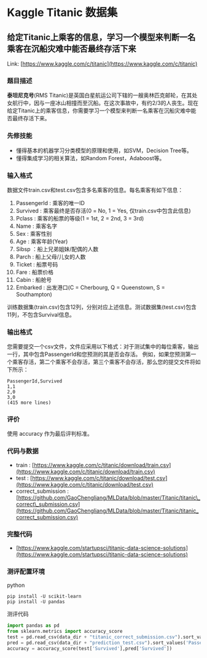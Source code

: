 # Kaggle Titanic 数据集

## 给定Titanic上乘客的信息，学习一个模型来判断一名乘客在沉船灾难中能否最终存活下来

Link: [https://www.kaggle.com/c/titanic](https://www.kaggle.com/c/titanic)

### 题目描述

**泰坦尼克号**\(RMS Titanic\)是英国白星航运公司下辖的一艘奥林匹克邮轮，在其处女航行中，因与一座冰山相撞而至沉船。在这次事故中，有约2/3的人丧生。现在给定Titanic上的乘客信息，你需要学习一个模型来判断一名乘客在沉船灾难中能否最终存活下来。

### 先修技能

* 懂得基本的机器学习分类模型的原理和使用，如SVM，Decision Tree等。
* 懂得集成学习的相关算法，如Random Forest，Adaboost等。

### 输入格式

数据文件train.csv和test.csv包含多名乘客的信息。每名乘客有如下信息：

1. PassengerId : 乘客的唯一ID
2. Survived : 乘客最终是否存活\(0 = No, 1 = Yes, 仅train.csv中包含此信息\)
3. Pclass : 乘客的船票的等级\(1 = 1st, 2 = 2nd, 3 = 3rd\)
4. Name : 乘客名字
5. Sex : 乘客性别
6. Age : 乘客年龄\(Year\)
7. Sibsp ：船上兄弟姐妹/配偶的人数
8. Parch : 船上父母/儿女的人数
9. Ticket : 船票号码
10. Fare : 船票价格
11. Cabin : 船舱号
12. Embarked : 出发港口\(C = Cherbourg, Q = Queenstown, S = Southampton\)

训练数据集\(train.csv\)包含12列，分别对应上述信息。测试数据集\(test.csv\)包含11列，不包含Survival信息。

### 输出格式

您需要提交一个csv文件，文件应采用以下格式：对于测试集中的每位乘客，输出一行，其中包含PassengerId和您预测的其是否会存活。 例如，如果您预测第一个乘客存活，第二个乘客不会存活，第三个乘客不会存活，那么您的提交文件将如下所示：

```
PassengerId,Survived
1,1
2,0
3,0 
(415 more lines)
```

### 评价

使用 accuracy 作为最后评判标准。

### 代码与数据

* train : [https://www.kaggle.com/c/titanic/download/train.csv](https://www.kaggle.com/c/titanic/download/train.csv)
* test : [https://www.kaggle.com/c/titanic/download/test.csv](https://www.kaggle.com/c/titanic/download/test.csv)
* correct\_submission : [https://github.com/GaoChengliang/MLData/blob/master/Titanic/titanic\_correct\_submission.csv](https://github.com/GaoChengliang/MLData/blob/master/Titanic/titanic_correct_submission.csv)

### 完整代码

* [https://www.kaggle.com/startupsci/titanic-data-science-solutions](https://www.kaggle.com/startupsci/titanic-data-science-solutions)

### 测评配置环境

python

```
pip install -U scikit-learn
pip install -U pandas
```

测评代码

```py
import pandas as pd
from sklearn.metrics import accuracy_score
test = pd.read_csv(data_dir + "titanic_correct_submission.csv").sort_values('PassengerId')
pred = pd.read_csv(data_dir + "prediction_test.csv").sort_values('PassengerId')
accuracy = accuracy_score(test['Survived'],pred['Survived'])
```



